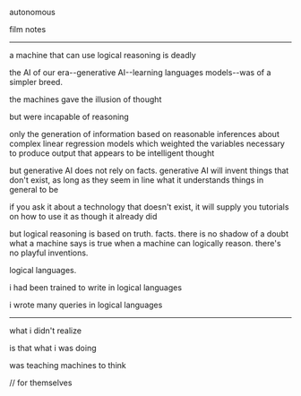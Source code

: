 autonomous

film notes

---

a machine that can use logical reasoning is deadly

the AI of our era--generative AI--learning languages models--was of a simpler breed.

the machines gave the illusion of thought

but were incapable of reasoning

only the generation of information based on reasonable inferences about complex linear regression models which weighted the variables necessary to produce output that appears to be intelligent thought

but generative AI does not rely on facts. generative AI will invent things that don't exist, as long as they seem in line what it understands things in general to be

if you ask it about a technology that doesn't exist, it will supply you tutorials on how to use it as though it already did

but logical reasoning is based on truth. facts. there is no shadow of a doubt what a machine says is true when a machine can logically reason. there's no playful inventions.

logical languages.

i had been trained to write in logical languages

i wrote many queries in logical languages

---

what i didn't realize

is that what i was doing

was teaching machines to think

// for themselves